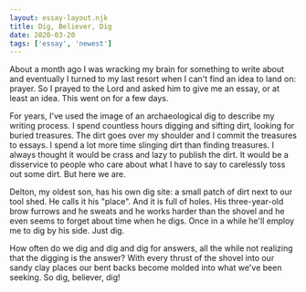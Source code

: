 ```yaml
---
layout: essay-layout.njk 
title: Dig, Believer, Dig
date: 2020-03-20
tags: ['essay', 'newest']
--- 
```


About a month ago I was wracking my brain for something to write about and eventually I turned to my last resort when I can't find an idea to land on: prayer. So I prayed to the Lord and asked him to give me an essay, or at least an idea. This went on for a few days.

For years, I've used the image of an archaeological dig to describe my writing process. I spend countless hours digging and sifting dirt, looking for buried treasures. The dirt goes over my shoulder and I commit the treasures to essays. I spend a lot more time slinging dirt than finding treasures. I always thought it would be crass and lazy to publish the dirt. It would be a disservice to people who care about what I have to say to carelessly toss out some dirt. But here we are.

Delton, my oldest son, has his own dig site: a small patch of dirt next to our tool shed.  He calls it his "place".  And it is full of holes. His three-year-old brow furrows and he sweats and he works harder than the shovel and he even seems to forget about time when he digs.  Once in a while he'll employ me to dig by his side. Just dig.

How often do we dig and dig and dig for answers, all the while not realizing that the digging is the answer?  With every thrust of the shovel into our sandy clay places our bent backs become molded into what we've been seeking.  So dig, believer, dig!
